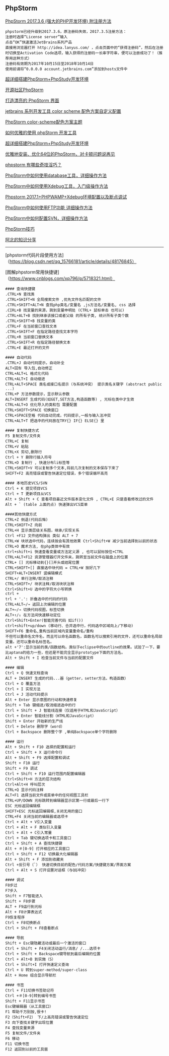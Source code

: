 PhpStorm
---

[PhpStorm 2017.3.6 (强大的PHP开发环境) 附注册方法](http://www.oyksoft.com/soft/40722.html?pc=1)  
```
phpstorm已经升级到2017.3.6，原注册码失效，2017.3.5注册方法：
注册时选择“License server”输入 
点击“OK”快速激活JetBrains系列产品
直接用浏览器打开 http://idea.lanyus.com/ ，点击页面中的“获得注册码”，然后在注册时切换至Activation Code选项，输入获得的注册码一长串字符串，便可以注册成功了！（推荐用这种方式）
注册码有效期为2017年10月15日至2018年10月14日
使用前请将“0.0.0.0 account.jetbrains.com”添加到hosts文件中
```

[超详细搭建PhpStorm+PhpStudy开发环境](https://blog.csdn.net/u012861467/article/details/54692236)  

[开源社区PhpStorm](https://www.oschina.net/question/tag/phpstorm?nocache=1522600213819)  

[打造漂亮的 PhpStorm 界面](https://laravel-china.org/articles/4172/create-beautiful-phpstorm-interface)  

[jetbrains 系列开发工具 color scheme 配色方案自定义配置](https://blog.csdn.net/baidu_16051437/article/details/51142500)  

[PhpStorm color-scheme配色方案主题](https://github.com/holoto/color-scheme)  

[如何优雅的使用 phpStorm 开发工具](https://lattecake.com/post/20075)  

[超详细搭建PhpStorm+PhpStudy开发环境](https://blog.csdn.net/u012861467/article/details/54692236)  

[优雅地安装、优化64位的PhpStorm，对卡顿问题说再见](http://www.lcgod.com/atc_36)  

[phpstorm 有哪些奇技淫巧？](https://www.zhihu.com/question/29025752)  

[PhpStorm中如何使用database工具，详细操作方法](https://blog.csdn.net/knight_quan/article/details/51983029)  

[PhpStorm中如何使用Xdebug工具，入门级操作方法](https://blog.csdn.net/knight_quan/article/details/51953269)  

[Phpstorm 2017.1+PHPWAMP+Xdebug环境配置以及断点调试](https://blog.csdn.net/WillCold/article/details/68068090)  

[PhpStorm中如何使用FTP功能 详细操作方法](https://blog.csdn.net/knight_quan/article/details/51910102)  

[PhpStorm中如何配置SVN，详细操作方法](https://blog.csdn.net/knight_quan/article/details/51889476)  

[PhpStorm技巧](http://phpstorm.tips/tips)  

[阿北的知识分享](https://nai8.me/)  

------

[phpstorm代码片段使用方法]（https://blog.csdn.net/qq_15766181/article/details/48176845）  

[图解phpstorm常用快捷键]（https://www.cnblogs.com/xp796/p/5718321.html）  
```
#### 查询快捷键
.CTRL+N 查找类
.CTRL+SHIFT+N 全局搜索文件 ,优先文件名匹配的文件
.CTRL+SHIFT+ALT+N 查找php类名/变量名 ,js方法名/变量名, css 选择
.CIRL+B 找变量的来源，跳到变量申明处 (CTRL+ 鼠标单击 也可以)
.CTRL+ALT+B 找到继承该接口或者父级 的所有子类, 统计所有子类个数
.CTRL+SHIFT+B 找变量的类 
.CTRL+F 在当前窗口查找文本
.CTRL+SHIFT+F 在指定路径查找文本字符
.CTRL+R 当前窗口替换文本
.CTRL+SHIFT+R 在指定路径替换文本
.CTRL+E 最近打开的文件

#### 自动代码
.CTRL+J 自动代码提示，自动补全
ALT+回车 导入包,自动修正
CTRL+ALT+L 格式化代码
CTRL+ALT+I 自动缩进
CTRL+ALT+SPACE 类名或接口名提示（与系统冲突） 提示类名关键字 (abstract public ...)
CTRL+P 方法参数提示，显示默认参数
ALT+INSERT 生成代码(如GET,SET方法,构造函数等) , 光标在类中才生效
CTRL+ALT+O 优化导入的类和包 需要配置
CTRL+SHIFT+SPACE 切换窗口
CTRL+SPACE空格 代码自动完成，代码提示,一般与输入法冲突
CTRL+ALT+T 把选中的代码放在TRY{} IF{} ELSE{} 里

#### 复制快捷方式
F5 复制文件/文件夹
CTRL+C 复制
CTRL+V 粘贴
CTRL+X 剪切,删除行
Ctrl + Y 删除行插入符号
CTRL+D 复制行 , 快速分布li标签等
CTRL+SHIFT+V 可以复制多个文本,将前几次复制的文本保存下来了
SHIFT+F2 高亮错误或警告快速定位错误，多个错误循环高亮

#### 本地历史VCS/SVN
Ctrl + K 提交项目VCS
Ctrl + T 更新项目从VCS
Alt + Shift + C 查看项目最近文件版本变化文件 , CTRL+E 只是查看修改过的文件
Alt + ` (table 上面的点) 快速弹出VCS菜单

####其他快捷方式
CTRL+Z 倒退(代码后悔)
CTRL+SHIFT+Z 向前
CTRL+H 显示类层级关系图，继承/实现关系
Ctrl +F12 文件结构弹出 类似 ALT + 7
CTRL+W 块状选中代码，连续按会有其他效果 Ctrl+Shift+W 减少当前选择到以前的状态
CTRL+O 魔术方法, 在php类体中有效
ctrl+shift+i 快速查看变量或方法定义源 , 也可以鼠标按住+CTRL
CTRL+ALT+F12 资源管理器打开文件夹，跳转至当前文件在磁盘上的位置
CTRL+ [] 光标移动到{}[]开头或结尾位置
CTRL+SHIFT+[] 直接选中块代码 = CTRL+W 按好几下
SHIFT+ALT+INSERT 竖编辑模式
CTRL+/ 单行注释/取消注释
CTRL+SHIFT+/ 块状注释/取消块状注释
Ctrl+Shift+U 选中的字符大小写转换
ctrl +
trl + '.': 折叠选中的代码的代码
CTRL+ALT←/→ 返回上次编辑的位置
ALT+←/→ 切换代码视图，标签切换
ALT+↑/↓ 在方法间快速移动定位
Ctrl+Shift+Enter(智能完善代码 如if())
ctrl+shift+up/down (移动行、合并选中行，代码选中区域向上/下移动)
SHIFT+F6 重命名,重构当前区域内变量重命名/重构
不但可以重命名文件名，而且可以命名函数名，函数名可以搜索引用的文件，还可以重命名局部变量。还可以重命名标签名。
alt +'7':显示当前的类/函数结构。类似于eclipse中的outline的效果。试验了一下，要比aptana的给力一些，但还是不能完全显示prototype下面的方法名。
Alt + Shift + I 检查当前文件与当前的配置文件

#### 编辑
Ctrl + Q 快速文档查询
ALT + INSERT 生成的代码...器（getter，setter方法，构造函数）
Ctrl + O 覆盖方法
Ctrl + I 实现方法
Ctrl + J 活动代码提示
Alt + Enter 显示意图的行动和快速修复
Shift + Tab 键缩进/取消缩进选中的行
Ctrl + Shift + J 智能线连接（仅适用于HTML和JavaScript）
Ctrl + Enter 智能线分割（HTML和JavaScript）
Shift + Enter 开始新的生产线
Ctrl + Delete 删除字（word）
Ctrl + Backspace 删除整个字 ,单纯Backspace单个字符删除

#### 运行
Alt + Shift + F10 选择的配置和运行
Ctrl + Shift + X 运行命令行
Alt + Shift + F9 选择配置和调试
Shift + F10 运行
Shift + F9 调试
Ctrl + Shift + F10 运行范围内配置编辑器
Ctrl+Shift+H 方法的层次结构
Ctrl+Alt+H 呼叫层次
CTRL+Q 显示代码注释
ALT+F1 选择当前文件或菜单中的任何视图工具栏
CTRL+UP/DOWN 光标跳转到编辑器显示区第一行或最后一行下
ESC 光标返回编辑框
SHIFT+ESC 光标返回编辑框,关闭无用的窗口
CTRL+F4 关闭当前的编辑器或选项卡
Ctrl + Alt + V引入变量
Ctrl + Alt + F 类似引入变量
Ctrl + Alt + C引入常量
Ctrl + Tab 键切换选项卡和工具窗口
Ctrl + Shift + A 查找快捷键
Alt + ＃[0-9] 打开相应的工具窗口
Ctrl + Shift + F12 切换最大化编辑器
Alt + Shift + F 添加到收藏夹
Ctrl +反引号（`） 快速切换目前的配色/代码方案/快捷键方案/界面方案
Ctrl + Alt + S 打开设置对话框（与QQ冲突）

#### 调试
F8步过
F7步入
Shift + F7智能进入
Shift + F8步骤
ALT + F9运行到光标
Alt + F8计算表达式
F9恢复程序
Ctrl + F8切换断点
Ctrl + Shift + F8查看断点

#### 导航
Shift + Esc键隐藏活动或最后一个激活的窗口
Ctrl + Shift + F4关闭活动运行/消息/ /...选项卡
Ctrl + Shift + Backspace键导航到最后编辑的位置
Ctrl + Alt+B 到实施（S）
Ctrl + Shift+I 打开快速定义查询
Ctrl + U 转到super-method/super-class
Alt + Home 组合显示导航栏

#### 书签
Ctrl + F11切换书签助记符
Ctrl +＃[0-9]转到编号书签
Shift + F11显示书签
Esc键编辑器（从工具窗口）
F1 帮助千万别按,很卡!
F2（Shift+F2） 下/上高亮错误或警告快速定位
F3 向下查找关键字出现位置
F4 查找变量来源
F5 复制文件/文件夹
F6 移动
F11 切换书签
F12 返回到以前的工具窗




